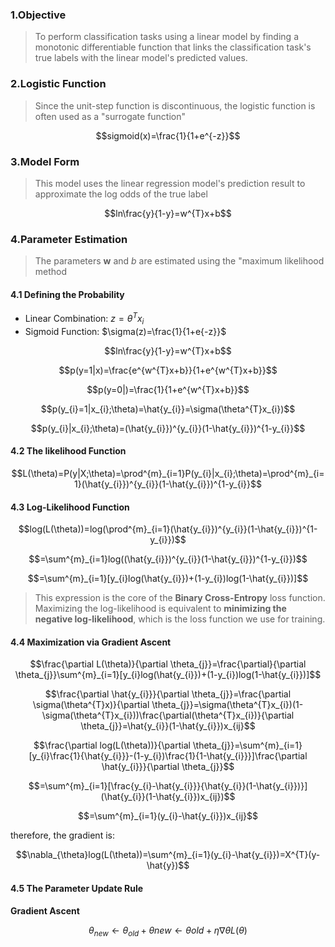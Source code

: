 ### 1.Objective

>To perform classification tasks using a linear model by finding a monotonic differentiable function that links the classification task's true labels with the linear model's predicted values. 

### 2.Logistic Function

>Since the unit-step function is discontinuous, the logistic function is often used as a "surrogate function"

$$sigmoid(x)=\frac{1}{1+e^{-z}}$$

### 3.Model Form

>This model uses the linear regression model's prediction result to approximate the log odds of the true label

$$ln\frac{y}{1-y}=w^{T}x+b$$
### 4.Parameter Estimation

>The parameters **w** and _b_ are estimated using the "maximum likelihood method

#### 4.1 Defining the Probability

* Linear Combination: $z=\theta^{T}x_{i}$
* Sigmoid Function: $\sigma(z)=\frac{1}{1+e{-z}}$


$$ln\frac{y}{1-y}=w^{T}x+b$$

$$p(y=1|x)=\frac{e^{w^{T}x+b}}{1+e^{w^{T}x+b}}$$

$$p(y=0|)=\frac{1}{1+e^{w^{T}x+b}}$$

$$p(y_{i}=1|x_{i};\theta)=\hat{y_{i}}=\sigma(\theta^{T}x_{i})$$

$$p(y_{i}|x_{i};\theta)=(\hat{y_{i}})^{y_{i}}(1-\hat{y_{i}})^{1-y_{i}}$$

#### 4.2 The likelihood Function


$$L(\theta)=P(y|X;\theta)=\prod^{m}_{i=1}P(y_{i}|x_{i};\theta)=\prod^{m}_{i=1}(\hat{y_{i}})^{y_{i}}(1-\hat{y_{i}})^{1-y_{i}}$$


#### 4.3 Log-Likelihood Function


$$log(L(\theta))=log(\prod^{m}_{i=1}(\hat{y_{i}})^{y_{i}}(1-\hat{y_{i}})^{1-y_{i}})$$

$$=\sum^{m}_{i=1}log((\hat{y_{i}})^{y_{i}}(1-\hat{y_{i}})^{1-y_{i}})$$

$$=\sum^{m}_{i=1}[y_{i}log(\hat{y_{i}})+(1-y_{i})log(1-\hat{y_{i}})]$$

>This expression is the core of the **Binary Cross-Entropy** loss function. Maximizing the log-likelihood is equivalent to **minimizing the negative log-likelihood**, which is the loss function we use for training.

#### 4.4 Maximization via Gradient Ascent

$$\frac{\partial L(\theta)}{\partial \theta_{j}}=\frac{\partial}{\partial \theta_{j}}\sum^{m}_{i=1}[y_{i}log(\hat{y_{i}})+(1-y_{i})log(1-\hat{y_{i}})]$$

$$\frac{\partial \hat{y_{i}}}{\partial \theta_{j}}=\frac{\partial \sigma(\theta^{T}x)}{\partial \theta_{j}}=\sigma(\theta^{T}x_{i})(1-\sigma(\theta^{T}x_{i}))\frac{\partial(\theta^{T}x_{i})}{\partial \theta_{j}}=\hat{y_{i}}(1-\hat{y_{i}})x_{ij}$$

$$\frac{\partial log(L(\theta))}{\partial \theta_{j}}=\sum^{m}_{i=1}[y_{i}\frac{1}{\hat{y_{i}}}-(1-y_{i})\frac{1}{1-\hat{y_{i}}}]\frac{\partial \hat{y_{i}}}{\partial \theta_{j}}$$

$$=\sum^{m}_{i=1}[\frac{y_{i}-\hat{y_{i}}}{\hat{y_{i}}(1-\hat{y_{i}})}](\hat{y_{i}}(1-\hat{y_{i}})x_{ij})$$

$$=\sum^{m}_{i=1}(y_{i}-\hat{y_{i}})x_{ij}$$

therefore, the gradient is:

$$\nabla_{\theta}log(L(\theta))=\sum^{m}_{i=1}(y_{i}-\hat{y_{i}})=X^{T}(y-\hat{y})$$

#### 4.5 The Parameter Update Rule

**Gradient Ascent**

$$\theta_{new}\leftarrow \theta_{old}+θnew​←θold​+η∇θ​L(θ)$$
